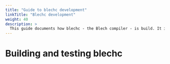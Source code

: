 ```yaml
---
title: "Guide to blechc development"
linkTitle: "Blechc development"
weight: 40
description: >
  This guide documents how blechc - the Blech compiler - is build. It is meant for documentation and as help for new contributors.
---
```

# Building and testing blechc
